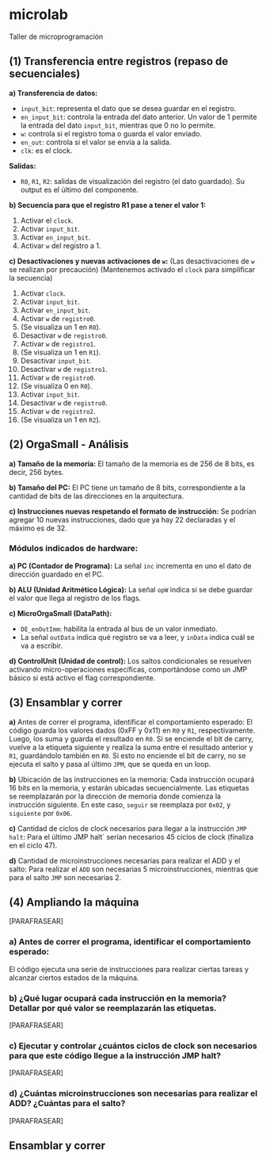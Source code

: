 # microlab
Taller de microprogramación

## (1) Transferencia entre registros (repaso de secuenciales)

**a) Transferencia de datos:**
   - `input_bit`: representa el dato que se desea guardar en el registro.
   - `en_input_bit`: controla la entrada del dato anterior. Un valor de 1 permite la entrada del dato `input_bit`, mientras que 0 no lo permite.
   - `w`: controla si el registro toma o guarda el valor enviado.
   - `en_out`: controla si el valor se envía a la salida.
   - `clk`: es el clock.

   **Salidas:**
   - `R0`, `R1`, `R2`: salidas de visualización del registro (el dato guardado). Su output es el último del componente.

**b) Secuencia para que el registro R1 pase a tener el valor 1:**
   1. Activar el `clock`.
   2. Activar `input_bit`.
   3. Activar `en_input_bit`.
   4. Activar `w` del registro a 1.

**c) Desactivaciones y nuevas activaciones de `w`:**
   (Las desactivaciones de `w` se realizan por precaución)
   (Mantenemos activado el `clock` para simplificar la secuencia)

   1. Activar `clock`.
   2. Activar `input_bit`.
   3. Activar `en_input_bit`.
   4. Activar `w` de `registro0`.
   5. (Se visualiza un 1 en `R0`).
   6. Desactivar `w` de `registro0`.
   7. Activar `w` de `registro1`.
   8. (Se visualiza un 1 en `R1`).
   9. Desactivar `input_bit`.
  10. Desactivar `w` de `registro1`.
  11. Activar `w` de `registro0`.
  12. (Se visualiza 0 en `R0`).
  13. Activar `input_bit`.
  14. Desactivar `w` de `registro0`.
  15. Activar `w` de `registro2`.
  16. (Se visualiza un 1 en `R2`).

## (2) OrgaSmall - Análisis

**a) Tamaño de la memoria:**
   El tamaño de la memoria es de 256 de 8 bits, es decir, 256 bytes.

**b) Tamaño del PC:**
   El PC tiene un tamaño de 8 bits, correspondiente a la cantidad de bits de las direcciones en la arquitectura.

**c) Instrucciones nuevas respetando el formato de instrucción:**
   Se podrían agregar 10 nuevas instrucciones, dado que ya hay 22 declaradas y el máximo es de 32.

### Módulos indicados de hardware:

**a) PC (Contador de Programa):** La señal `inc` incrementa en uno el dato de dirección guardado en el PC.

**b) ALU (Unidad Aritmético Lógica):** La señal `opW` indica si se debe guardar el valor que llega al registro de los flags.

**c) MicroOrgaSmall (DataPath):**
  - `DE_enOutImm`: habilita la entrada al bus de un valor inmediato.
  -  La señal `outData` indica qué registro se va a leer, y `inData` indica cuál se va a escribir.
  
**d) ControlUnit (Unidad de control):** Los saltos condicionales se resuelven activando micro-operaciones específicas, comportándose como un JMP básico si está activo el flag correspondiente.

## (3) Ensamblar y correr

**a)** Antes de correr el programa, identificar el comportamiento esperado:
El código guarda los valores dados (0xFF y 0x11) en `R0` y `R1`, respectivamente. Luego, los suma y guarda el resultado en `R0`. Si se enciende el bit de carry, vuelve a la etiqueta siguiente y realiza la suma entre el resultado anterior y `R1`, guardándolo también en `R0`. Si esto no enciende el bit de carry, no se ejecuta el salto y pasa al último `JPM`, que se queda en un loop.

**b)** Ubicación de las instrucciones en la memoria:
Cada instrucción ocupará 16 bits en la memoria, y estarán ubicadas secuencialmente. Las etiquetas se reemplazarán por la dirección de memoria donde comienza la instrucción siguiente. En este caso, `seguir` se reemplaza por `0x02`, y `siguiente` por `0x06`.

**c)** Cantidad de ciclos de clock necesarios para llegar a la instrucción `JMP halt`:
Para el último JMP halt` serían necesarios 45 ciclos de clock (finaliza en el ciclo 47).

**d)** Cantidad de microinstrucciones necesarias para realizar el ADD y el salto:
Para realizar el `ADD` son necesarias 5 microinstrucciones, mientras que para el salto `JMP` son necesarias 2.

## (4) Ampliando la máquina

[PARAFRASEAR]

### a) Antes de correr el programa, identificar el comportamiento esperado:

El código ejecuta una serie de instrucciones para realizar ciertas tareas y alcanzar ciertos estados de la máquina.

### b) ¿Qué lugar ocupará cada instrucción en la memoria? Detallar por qué valor se reemplazarán las etiquetas.

[PARAFRASEAR]

### c) Ejecutar y controlar ¿cuántos ciclos de clock son necesarios para que este código llegue a la instrucción JMP halt?

[PARAFRASEAR]

### d) ¿Cuántas microinstrucciones son necesarias para realizar el ADD? ¿Cuántas para el salto?

[PARAFRASEAR]

## Ensamblar y correr
